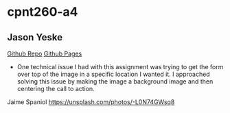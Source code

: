 # cpnt260-a4
 
 ## Jason Yeske
 [Github Repo](https://github.com/jasonyeske/cpnt260-a4)
 [Github Pages](https://jasonyeske.github.io/cpnt260-a4/)

- One technical issue I had with this assignment was trying to get the form over top of the image in a specific location I wanted it. I approached solving this issue by making the image a background image and then centering the call to action.

Jaime Spaniol https://unsplash.com/photos/-L0N74GWsq8